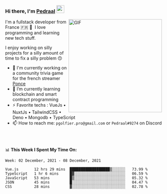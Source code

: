 ### Hi there, I'm <a href="https://pedraal.dev" target="_blank">Pedraal</a> <img src="https://media.giphy.com/media/hvRJCLFzcasrR4ia7z/giphy.gif" width="25px">
<img align="right" alt="GIF" src="https://pedraal.dev/avatar.png" width="300" height="300" />

I'm a fullstack developer from France 🇫🇷 🥖 &nbsp;I love programming and learning new
tech stuff.

I enjoy working on silly projects for a silly amount of time to fix a silly problem 🙃

- 🔭  I'm currently working on a community trivia game for the french streamer <a href="https://twitch.tv/ponce" target="_blank">Ponce</a>
- 🌱 I’m currently learning blockchain and smart contract programming
- ⚡ Favorite techs : VueJs &bull; NuxtJs &bull; TailwindCSS &bull; Deno &bull; Mongodb &bull; TypeScript
- 📫 How to reach me: `pgolfier.pro@gmail.com` or `Pedraal#9274` on Discord

<br>
<br>

📊 **This Week I Spent My Time On:**
<!--START_SECTION:waka-->
```text
Week: 02 December, 2021 - 08 December, 2021

Vue.js       12 hrs 29 mins  ██████████████████▒░░░░░░   73.99 % 
TypeScript   1 hr 6 mins     █▓░░░░░░░░░░░░░░░░░░░░░░░   06.59 % 
JavaScript   53 mins         █▒░░░░░░░░░░░░░░░░░░░░░░░   05.32 % 
JSON         45 mins         █░░░░░░░░░░░░░░░░░░░░░░░░   04.47 % 
CSS          28 mins         ▓░░░░░░░░░░░░░░░░░░░░░░░░   02.78 % 
```
<!--END_SECTION:waka-->
